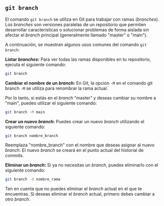 ## `git branch`

El comando `git branch` se utiliza en Git para trabajar con ramas (*branches*). Los *branches* son versiones paralelas de un repositorio que permiten desarrollar características o solucionar problemas de forma aislada sin afectar el *branch* principal (generalmente llamado "master" o "main").

A continuación, se muestran algunos usos comunes del comando `git branch`:

**Listar *branches:*** Para ver todas las ramas disponibles en tu repositorio, ejecuta el siguiente comando:

```bash
git branch
```

**Cambiar el nombre de un *branch:*** En Git, la opción `-M` en el comando git branch `-M` se utiliza para renombrar la rama actual.

Por lo tanto, si estás en el *branch* "master" y deseas cambiar su nombre a "main", puedes utilizar el siguiente comando:

```bash
git branch -M main
```

**Crear un nuevo *branch*:** Puedes crear un nuevo *branch* utilizando el siguiente comando:

```bash
git branch nombre_branch
```

Reemplaza "nombre_branch" con el nombre que deseas asignar al nuevo *branch*. El nuevo *branch* se creará en el punto actual del historial de *commits*.

**Eliminar un *branch*:** Si ya no necesitas un *branch*, puedes eliminarlo con el siguiente comando:

```bash
git branch -d nombre_rama
```

Ten en cuenta que no puedes eliminar el *branch* actual en el que te encuentras. Si deseas eliminar el *branch* actual, primero debes cambiar a otro *branch*.